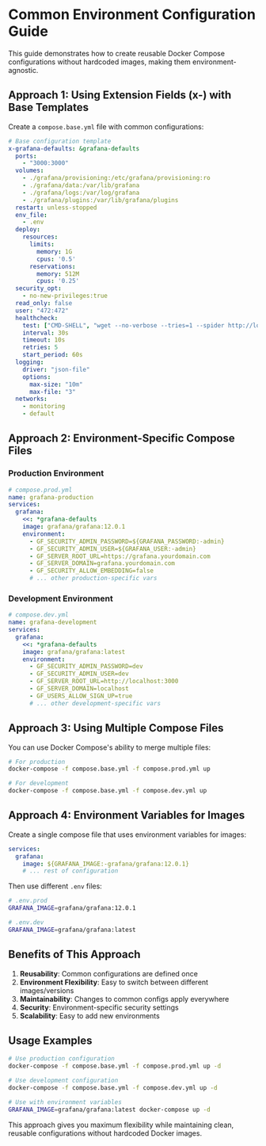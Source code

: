 # Common Environment Configuration Guide

This guide demonstrates how to create reusable Docker Compose configurations without hardcoded images, making them environment-agnostic.

## Approach 1: Using Extension Fields (x-) with Base Templates

Create a `compose.base.yml` file with common configurations:

```yaml
# Base configuration template
x-grafana-defaults: &grafana-defaults
  ports:
    - "3000:3000"
  volumes:
    - ./grafana/provisioning:/etc/grafana/provisioning:ro
    - ./grafana/data:/var/lib/grafana
    - ./grafana/logs:/var/log/grafana
    - ./grafana/plugins:/var/lib/grafana/plugins
  restart: unless-stopped
  env_file:
    - .env
  deploy:
    resources:
      limits:
        memory: 1G
        cpus: '0.5'
      reservations:
        memory: 512M
        cpus: '0.25'
  security_opt:
    - no-new-privileges:true
  read_only: false
  user: "472:472"
  healthcheck:
    test: ["CMD-SHELL", "wget --no-verbose --tries=1 --spider http://localhost:3000/api/health || exit 1"]
    interval: 30s
    timeout: 10s
    retries: 5
    start_period: 60s
  logging:
    driver: "json-file"
    options:
      max-size: "10m"
      max-file: "3"
  networks:
    - monitoring
    - default
```

## Approach 2: Environment-Specific Compose Files

### Production Environment
```yaml
# compose.prod.yml
name: grafana-production
services:
  grafana:
    <<: *grafana-defaults
    image: grafana/grafana:12.0.1
    environment:
      - GF_SECURITY_ADMIN_PASSWORD=${GRAFANA_PASSWORD:-admin}
      - GF_SECURITY_ADMIN_USER=${GRAFANA_USER:-admin}
      - GF_SERVER_ROOT_URL=https://grafana.yourdomain.com
      - GF_SERVER_DOMAIN=grafana.yourdomain.com
      - GF_SECURITY_ALLOW_EMBEDDING=false
      # ... other production-specific vars
```

### Development Environment
```yaml
# compose.dev.yml
name: grafana-development
services:
  grafana:
    <<: *grafana-defaults
    image: grafana/grafana:latest
    environment:
      - GF_SECURITY_ADMIN_PASSWORD=dev
      - GF_SECURITY_ADMIN_USER=dev
      - GF_SERVER_ROOT_URL=http://localhost:3000
      - GF_SERVER_DOMAIN=localhost
      - GF_USERS_ALLOW_SIGN_UP=true
      # ... other development-specific vars
```

## Approach 3: Using Multiple Compose Files

You can use Docker Compose's ability to merge multiple files:

```bash
# For production
docker-compose -f compose.base.yml -f compose.prod.yml up

# For development
docker-compose -f compose.base.yml -f compose.dev.yml up
```

## Approach 4: Environment Variables for Images

Create a single compose file that uses environment variables for images:

```yaml
services:
  grafana:
    image: ${GRAFANA_IMAGE:-grafana/grafana:12.0.1}
    # ... rest of configuration
```

Then use different `.env` files:

```bash
# .env.prod
GRAFANA_IMAGE=grafana/grafana:12.0.1

# .env.dev
GRAFANA_IMAGE=grafana/grafana:latest
```

## Benefits of This Approach

1. **Reusability**: Common configurations are defined once
2. **Environment Flexibility**: Easy to switch between different images/versions
3. **Maintainability**: Changes to common configs apply everywhere
4. **Security**: Environment-specific security settings
5. **Scalability**: Easy to add new environments

## Usage Examples

```bash
# Use production configuration
docker-compose -f compose.base.yml -f compose.prod.yml up -d

# Use development configuration
docker-compose -f compose.base.yml -f compose.dev.yml up -d

# Use with environment variables
GRAFANA_IMAGE=grafana/grafana:latest docker-compose up -d
```

This approach gives you maximum flexibility while maintaining clean, reusable configurations without hardcoded Docker images. 